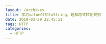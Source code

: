 ```yaml
---
layout: /archives
title: 学习valueOf和toString，理解隐式转化规则
date: 2019-03-29 22:45:11
tags: HTTP
categories:
  - HTTP
---
```

